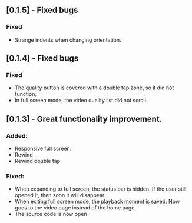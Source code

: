 ## [0.1.5] - Fixed bugs

### Fixed
* Strange indents when changing orientation.


## [0.1.4] - Fixed bugs

### Fixed
* The quality button is covered with a double tap zone, so it did not function;
* In full screen mode, the video quality list did not scroll.


## [0.1.3] - Great functionality improvement.

### Added:
* Responsive full screen.
* Rewind
* Rewind double tap

### Fixed:
* When expanding to full screen, the status bar is hidden. If the user still opened it, then soon it will disappear.
* When exiting full screen mode, the playback moment is saved. Now goes to the video page instead of the home page.
* The source code is now open
